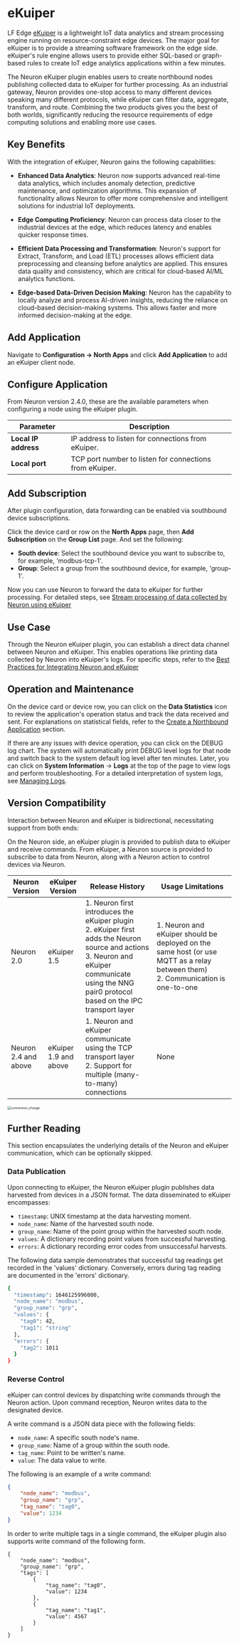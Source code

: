 # eKuiper

LF Edge [eKuiper] is a lightweight IoT data analytics and stream processing engine running on resource-constraint edge devices. The major goal for eKuiper is to provide a streaming software framework on the edge side. eKuiper's rule engine allows users to provide either SQL-based or graph-based rules to create IoT edge analytics applications within a few minutes.

The Neuron eKuiper plugin enables users to create northbound nodes publishing collected data to eKuiper for further processing. As an industrial gateway, Neuron provides one-stop access to many different devices speaking many different
protocols, while eKuiper can filter data, aggregate, transform, and route. Combining the two products gives you the best of both worlds, significantly reducing the resource requirements of edge computing solutions and enabling more use cases. 

## Key Benefits

With the integration of eKuiper, Neuron gains the following capabilities:

- <b>Enhanced Data Analytics</b>: Neuron now supports advanced real-time data analytics, which includes anomaly detection, predictive maintenance, and optimization algorithms. This expansion of functionality allows Neuron to offer more comprehensive and intelligent solutions for industrial IoT deployments.

- <b>Edge Computing Proficiency</b>: Neuron can process data closer to the industrial devices at the edge, which reduces latency and enables quicker response times.

- <b>Efficient Data Processing and Transformation</b>: Neuron's support for Extract, Transform, and Load (ETL) processes allows efficient data preprocessing and cleansing before analytics are applied. This ensures data quality and consistency, which are critical for cloud-based AI/ML analytics functions.
- <b>Edge-based Data-Driven Decision Making</b>: Neuron has the capability to locally analyze and process AI-driven insights, reducing the reliance on cloud-based decision-making systems. This allows faster and more informed decision-making at the edge.

## Add Application

Navigate to **Configuration -> North Apps** and click **Add Application** to add an eKuiper client node.

## Configure Application

From Neuron version 2.4.0, these are the available parameters when configuring a node using the eKuiper plugin.

| Parameter           | Description                                                  |
| ------------------- | ------------------------------------------------------------ |
| **Local IP address**| IP address to listen for connections from eKuiper.           |
| **Local port**      | TCP port number to listen for connections from eKuiper.      |

## Add Subscription

After plugin configuration, data forwarding can be enabled via southbound device subscriptions.

Click the device card or row on the **North Apps** page, then **Add Subscription** on the **Group List** page. And set the following:

- **South device**: Select the southbound device you want to subscribe to, for example, 'modbus-tcp-1'.
- **Group**: Select a group from the southbound device, for example, 'group-1'.

Now you can use Neuron to forward the data to eKuiper for further processing. For detailed steps, see [Stream processing of data collected by Neuron using eKuiper](https://ekuiper.org/docs/en/latest/integrations/neuron/neuron_integration_tutorial.html#integration-of-neuron-and-ekuiper)

## Use Case

Through the Neuron eKuiper plugin, you can establish a direct data channel between Neuron and eKuiper. This enables operations like printing data collected by Neuron into eKuiper's logs. For specific steps, refer to the [Best Practices for Integrating Neuron and eKuiper](ekuiper.md)

## Operation and Maintenance

On the device card or device row, you can click on the **Data Statistics** icon to review the application's operation status and track the data received and sent. For explanations on statistical fields, refer to the [Create a Northbound Application](../north-apps.md) section.

If there are any issues with device operation, you can click on the DEBUG log chart. The system will automatically print DEBUG level logs for that node and switch back to the system default log level after ten minutes. Later, you can click on **System Information** -> **Logs** at the top of the page to view logs and perform troubleshooting. For a detailed interpretation of system logs, see [Managing Logs](../../../admin/log-management.md).

## Version Compatibility

Interaction between Neuron and eKuiper is bidirectional, necessitating support from both ends:

On the Neuron side, an eKuiper plugin is provided to publish data to eKuiper and receive commands. From eKuiper, a Neuron source is provided to subscribe to data from Neuron, along with a Neuron action to control devices via Neuron.

| Neuron Version       | eKuiper Version       | Release History                                              | Usage Limitations                                            |
| -------------------- | --------------------- | ------------------------------------------------------------ | ------------------------------------------------------------ |
| Neuron 2.0           | eKuiper 1.5           | 1. Neuron first introduces the eKuiper plugin<br />2. eKuiper first adds the Neuron source and actions <br />3. Neuron and eKuiper communicate using the NNG pair0 protocol based on the IPC transport layer | 1. Neuron and eKuiper should be deployed on the same host (or use MQTT as a relay between them) <br />2. Communication is one-to-one |
| Neuron 2.4 and above | eKuiper 1.9 and above | 1. Neuron and eKuiper communicate using the TCP transport layer <br />2. Support for multiple (many-to-many) connections | None                                                         |

<img src="./assets/connection_change.png" alt="connection_change" style="zoom:50%;" />

## Further Reading

This section encapsulates the underlying details of the Neuron and eKuiper communication, which can be optionally skipped.

### Data Publication

Upon connecting to eKuiper, the Neuron eKuiper plugin publishes data harvested from devices in a JSON format. The data disseminated to eKuiper encompasses:

- `timestamp`: UNIX timestamp at the data harvesting moment.
- `node_name`: Name of the harvested south node.
- `group_name`: Name of the point group within the harvested south node. 
- `values`: A dictionary recording point values from successful harvesting. 
- `errors`: A dictionary recording error codes from unsuccessful harvests. 

The following data sample demonstrates that successful tag readings get recorded in the 'values' dictionary. Conversely, errors during tag reading are documented in the 'errors' dictionary.

```bash
{
  "timestamp": 1646125996000,
  "node_name": "modbus", 
  "group_name": "grp",
  "values": {
    "tag0": 42,
    "tag1": "string"
  },
  "errors": {
    "tag2": 1011
  }
}
```

### Reverse Control

eKuiper can control devices by dispatching write commands through the Neuron action. Upon command reception, Neuron writes data to the designated device.

A write command is a JSON data piece with the following fields:

- `node_name`: A specific south node's name. 
- `group_name`: Name of a group within the south node.
- `tag_name`: Point to be written's name. 
- `value`: The data value to write. 

The following is an example of a write command:

``` json
{
    "node_name": "modbus",
    "group_name": "grp",
    "tag_name": "tag0",
    "value": 1234
}
```

In order to write multiple tags in a single command, the eKuiper plugin also supports write command of the following form.

```
{
    "node_name": "modbus",
    "group_name": "grp",
    "tags": [
        {
            "tag_name": "tag0",
            "value": 1234
        },
        {
            "tag_name": "tag1",
            "value": 4567
        }
    ]
}
```

[eKuiper]: https://ekuiper.org
[NNG pair0 protocol]: https://nng.nanomsg.org/man/v1.3.2/nng_pair.7.html
[IPC transport]: https://nng.nanomsg.org/man/v1.3.2/nng_ipc.7.html
[TCP transport]: https://nng.nanomsg.org/man/v1.3.2/nng_tcp.7.html
[Stream processing of data collected by Neuron using eKuiper]: https://ekuiper.org/docs/en/latest/integrations/neuron/neuron_integration_tutorial.html#integration-of-neuron-and-ekuiper
